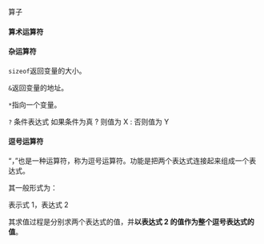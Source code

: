算子

#### 算术运算符

#### 杂运算符

`sizeof`返回变量的大小。

`&`返回变量的地址。

`*`指向一个变量。

`?` 条件表达式 如果条件为真 ? 则值为 X : 否则值为 Y

#### 逗号运算符

“，”也是一种运算符，称为逗号运算符。功能是把两个表达式连接起来组成一个表达式。

其一般形式为：

表示式 1，表达式 2

其求值过程是分别求两个表达式的值，并**以表达式 2 的值作为整个逗号表达式的值**。


